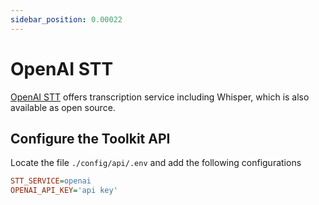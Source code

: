 ```yaml
---
sidebar_position: 0.00022
---
```


# OpenAI STT

[OpenAI STT](https://platform.openai.com/docs/guides/speech-to-text) offers transcription service including Whisper, which is also available as open source.


## Configure the Toolkit API

Locate the file `./config/api/.env` and add the following configurations

```ini
STT_SERVICE=openai
OPENAI_API_KEY='api key'
```

